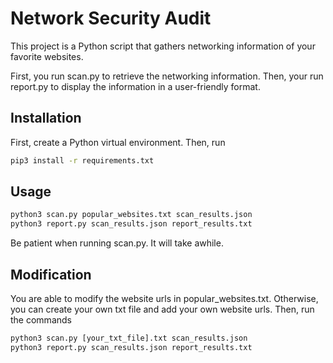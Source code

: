 # Network Security Audit

This project is a Python script that gathers networking information of your favorite websites.

First, you run scan.py to retrieve the networking information. Then, your run report.py to display the information in a user-friendly format.

## Installation

First, create a Python virtual environment. Then, run 
```bash
pip3 install -r requirements.txt
```

## Usage

```python
python3 scan.py popular_websites.txt scan_results.json
python3 report.py scan_results.json report_results.txt
```

Be patient when running scan.py. It will take awhile. 

## Modification
You are able to modify the website urls in popular_websites.txt. Otherwise, you can create your own txt file
and add your own website urls. Then, run the commands
```python
python3 scan.py [your_txt_file].txt scan_results.json
python3 report.py scan_results.json report_results.txt
```
